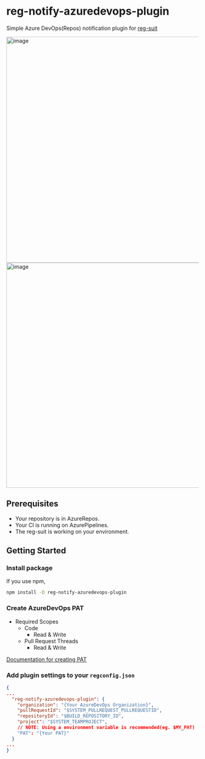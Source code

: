 # reg-notify-azuredevops-plugin

Simple Azure DevOps(Repos) notification plugin for [reg-suit](https://github.com/reg-viz/reg-suit)

<img width="592" alt="image" src="https://github.com/harunari0928/reg-notify-azuredevops-plugin/assets/33255443/1bd1dfa8-3db9-4659-8808-5e15064b713b">
<img width="590" alt="image" src="https://github.com/harunari0928/reg-notify-azuredevops-plugin/assets/33255443/3fcc02b7-c4fc-4567-83ae-e6aa97242030">

## Prerequisites

* Your repository is in AzureRepos.
* Your CI is running on AzurePipelines.
* The reg-suit is working on your environment.

## Getting Started

### Install package
   
If you use npm,
```sh
npm install -D reg-notify-azuredevops-plugin
```

### Create AzureDevOps PAT

* Required Scopes
   - Code
     - Read & Write
   - Pull Request Threads
     - Read & Write

[Documentation for creating PAT](https://learn.microsoft.com/azure/devops/organizations/accounts/use-personal-access-tokens-to-authenticate?view=azure-devops&tabs=Windows#create-a-pat)

### Add plugin settings to your `regconfig.json`

```json
{
...
  "reg-notify-azuredevops-plugin": {
    "organization": "{Your AzureDevOps Organization}",
    "pullRequestId": "$SYSTEM_PULLREQUEST_PULLREQUESTID",
    "repositoryId": "$BUILD_REPOSITORY_ID",
    "project": "$SYSTEM_TEAMPROJECT",
    // NOTE: Using a environment variable is recommended(eg. $MY_PAT)
    "PAT": "{Your PAT}"
  }
...
}
```
